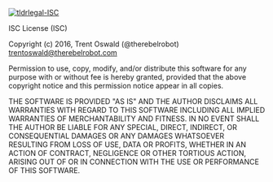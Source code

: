 [![tldrlegal-ISC](https://img.shields.io/badge/tldrlegal-ISC-red.svg)](https://tldrlegal.com/license/-isc-license)

ISC License (ISC)

Copyright (c) 2016, Trent Oswald (@therebelrobot) <trentoswald@therebelrobot.com>

Permission to use, copy, modify, and/or distribute this software for any
purpose with or without fee is hereby granted, provided that the above
copyright notice and this permission notice appear in all copies.

THE SOFTWARE IS PROVIDED "AS IS" AND THE AUTHOR DISCLAIMS ALL WARRANTIES
WITH REGARD TO THIS SOFTWARE INCLUDING ALL IMPLIED WARRANTIES OF
MERCHANTABILITY AND FITNESS. IN NO EVENT SHALL THE AUTHOR BE LIABLE FOR
ANY SPECIAL, DIRECT, INDIRECT, OR CONSEQUENTIAL DAMAGES OR ANY DAMAGES
WHATSOEVER RESULTING FROM LOSS OF USE, DATA OR PROFITS, WHETHER IN AN
ACTION OF CONTRACT, NEGLIGENCE OR OTHER TORTIOUS ACTION, ARISING OUT OF
OR IN CONNECTION WITH THE USE OR PERFORMANCE OF THIS SOFTWARE.
